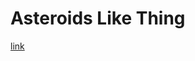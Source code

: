 # Asteroids Like Thing

[link][git-page]

[git-page]: http://danherr.github.io/Asteroids-thing/asteroids/

